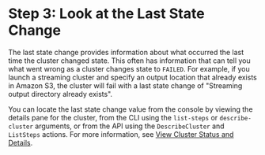 # Step 3: Look at the Last State Change<a name="emr-troubleshoot-failed-3"></a>

 The last state change provides information about what occurred the last time the cluster changed state\. This often has information that can tell you what went wrong as a cluster changes state to `FAILED`\. For example, if you launch a streaming cluster and specify an output location that already exists in Amazon S3, the cluster will fail with a last state change of "Streaming output directory already exists"\. 

 You can locate the last state change value from the console by viewing the details pane for the cluster, from the CLI using the `list-steps` or `describe-cluster` arguments, or from the API using the `DescribeCluster` and `ListSteps` actions\. For more information, see [View Cluster Status and Details](emr-manage-view-clusters.md)\. 